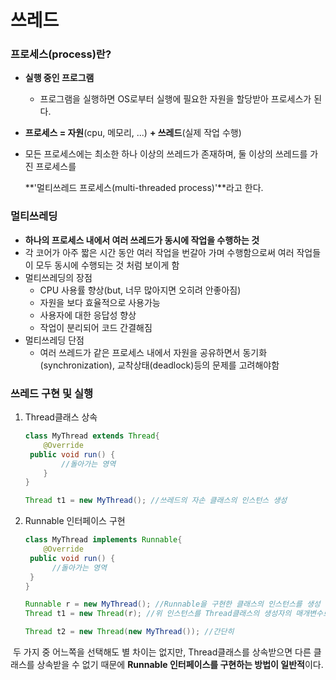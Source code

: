 # 쓰레드



### 프로세스(process)란?

- **실행 중인 프로그램**

  - 프로그램을 실행하면 OS로부터 실행에 필요한 자원을 할당받아 프로세스가 된다.

- **프로세스 = 자원**(cpu, 메모리, ...) **+ 쓰레드**(실제 작업 수행)

- 모든 프로세스에는 최소한 하나 이상의 쓰레드가 존재하며, 둘 이상의 쓰레드를 가진 프로세스를 

  **'멀티쓰레드 프로세스(multi-threaded process)'**라고 한다.



### 멀티쓰레딩

- **하나의 프로세스 내에서 여러 쓰레드가 동시에 작업을 수행하는 것**
- 각 코어가 아주 짧은 시간 동안 여러 작업을 번갈아 가며 수행함으로써 여러 작업들이 모두 동시에 수행되는 것 처럼 보이게 함
- 멀티쓰레딩의 장점
  - CPU 사용률 향상(but, 너무 많아지면 오히려 안좋아짐)
  - 자원을 보다 효율적으로 사용가능
  - 사용자에 대한 응답성 향상
  - 작업이 분리되어 코드 간결해짐
- 멀티쓰레딩 단점
  - 여러 쓰레드가 같은 프로세스 내에서 자원을 공유하면서 동기화(synchronization), 교착상태(deadlock)등의 문제를 고려해야함 



### 쓰레드 구현 및 실행

1. Thread클래스 상속

   ```java
   class MyThread extends Thread{
       @Override
   	public void run() { 
           //돌아가는 영역
       }
   }
   ```

   ```java
   Thread t1 = new MyThread(); //쓰레드의 자손 클래스의 인스턴스 생성
   ```

2. Runnable  인터페이스 구현

   ```java
   class MyThread implements Runnable{
       @Override
   	public void run() {
   		 //돌아가는 영역
   	}
   }
   ```

   ```java
   Runnable r = new MyThread(); //Runnable을 구현한 클래스의 인스턴스를 생성
   Thread t1 = new Thread(r); //위 인스턴스를 Thread클래스의 생성자의 매개변수로 제공
   
   Thread t2 = new Thread(new MyThread()); //간단히
   ```



​	두 가지 중 어느쪽을 선택해도 별 차이는 없지만, Thread클래스를 상속받으면 다른 클래스를 상속받을 수 없기 	때문에  **Runnable  인터페이스를 구현하는 방법이 일반적**이다.


